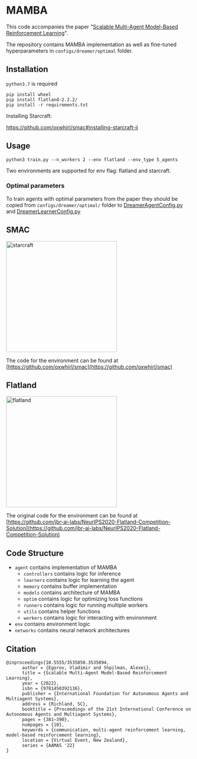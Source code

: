 # MAMBA
This code accompanies the paper "[Scalable Multi-Agent Model-Based Reinforcement Learning](https://arxiv.org/abs/2205.15023)".

The repository contains MAMBA implementation as well as fine-tuned hyperparameters in ```configs/dreamer/optimal``` folder.

## Installation

`python3.7` is required

```
pip install wheel
pip install flatland-2.2.2/
pip install -r requirements.txt 
```

Installing Starcraft:

https://github.com/oxwhirl/smac#installing-starcraft-ii


## Usage

```
python3 train.py --n_workers 2 --env flatland --env_type 5_agents
```

Two environments are supported for env flag: flatland and starcraft.

### Optimal parameters
To train agents with optimal parameters from the paper they should be copied from `configs/dreamer/optimal/` folder to [DreamerAgentConfig.py](https://github.com/jbr-ai-labs/mamba/blob/main/configs/dreamer/DreamerAgentConfig.py) and [DreamerLearnerConfig.py](https://github.com/jbr-ai-labs/mamba/blob/main/configs/dreamer/DreamerLearnerConfig.py)

## SMAC

<img height="300" alt="starcraft" src="https://user-images.githubusercontent.com/22059171/152656435-1634c15b-ca6d-4b23-9383-72fe3759b9e3.png">

The code for the environment can be found at 
[https://github.com/oxwhirl/smac](https://github.com/oxwhirl/smac)

## Flatland

<img height="300" alt="flatland" src="https://user-images.githubusercontent.com/22059171/152656405-b4ab7e6c-d691-4300-a419-a3d4288513e8.png">

The original code for the environment can be found at 
[https://github.com/jbr-ai-labs/NeurIPS2020-Flatland-Competition-Solution](https://github.com/jbr-ai-labs/NeurIPS2020-Flatland-Competition-Solution)

## Code Structure

- ```agent``` contains implementation of MAMBA 
  - ```controllers``` contains logic for inference
  - ```learners``` contains logic for learning the agent
  - ```memory``` contains buffer implementation
  - ```models``` contains architecture of MAMBA
  - ```optim``` contains logic for optimizing loss functions
  - ```runners``` contains logic for running multiple workers
  - ```utils``` contains helper functions
  - ```workers``` contains logic for interacting with environment
- ```env``` contains environment logic
- ```networks``` contains neural network architectures


## Citation

    @inproceedings{10.5555/3535850.3535894,
          author = {Egorov, Vladimir and Shpilman, Alexei},
          title = {Scalable Multi-Agent Model-Based Reinforcement Learning},
          year = {2022},
          isbn = {9781450392136},
          publisher = {International Foundation for Autonomous Agents and Multiagent Systems},
          address = {Richland, SC},
          booktitle = {Proceedings of the 21st International Conference on Autonomous Agents and Multiagent Systems},
          pages = {381–390},
          numpages = {10},
          keywords = {communication, multi-agent reinforcement learning, model-based reinforcement learning},
          location = {Virtual Event, New Zealand},
          series = {AAMAS '22}
    }
